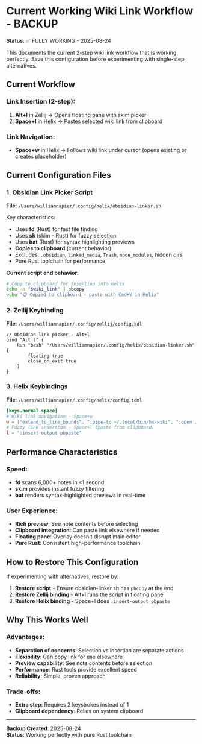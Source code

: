 # Current Working Wiki Link Workflow - BACKUP

**Status**: ✅ FULLY WORKING - 2025-08-24

This documents the current 2-step wiki link workflow that is working perfectly. Save this configuration before experimenting with single-step alternatives.

## Current Workflow

### Link Insertion (2-step):
1. **Alt+l** in Zellij → Opens floating pane with skim picker
2. **Space+l** in Helix → Pastes selected wiki link from clipboard

### Link Navigation:
- **Space+w** in Helix → Follows wiki link under cursor (opens existing or creates placeholder)

## Current Configuration Files

### 1. Obsidian Link Picker Script
**File**: `/Users/williamnapier/.config/helix/obsidian-linker.sh`

Key characteristics:
- Uses **fd** (Rust) for fast file finding
- Uses **sk** (skim - Rust) for fuzzy selection  
- Uses **bat** (Rust) for syntax highlighting previews
- **Copies to clipboard** (current behavior)
- Excludes: `.obsidian`, `linked_media`, `Trash`, `node_modules`, hidden dirs
- Pure Rust toolchain for performance

**Current script end behavior**:
```bash
# Copy to clipboard for insertion into Helix
echo -n "$wiki_link" | pbcopy
echo "📋 Copied to clipboard - paste with Cmd+V in Helix"
```

### 2. Zellij Keybinding
**File**: `/Users/williamnapier/.config/zellij/config.kdl`

```kdl
// Obsidian link picker - Alt+l
bind "Alt l" {
    Run "bash" "/Users/williamnapier/.config/helix/obsidian-linker.sh" {
        floating true
        close_on_exit true
    }
}
```

### 3. Helix Keybindings
**File**: `/Users/williamnapier/.config/helix/config.toml`

```toml
[keys.normal.space]
# Wiki link navigation - Space+w
w = ["extend_to_line_bounds", ":pipe-to ~/.local/bin/hx-wiki", ":open /tmp/helix-current-link.md"]
# Fuzzy link insertion - Space+l (paste from clipboard)
l = ":insert-output pbpaste"
```

## Performance Characteristics

### Speed:
- **fd** scans 6,000+ notes in <1 second
- **skim** provides instant fuzzy filtering
- **bat** renders syntax-highlighted previews in real-time

### User Experience:
- **Rich preview**: See note contents before selecting
- **Clipboard integration**: Can paste link elsewhere if needed
- **Floating pane**: Overlay doesn't disrupt main editor
- **Pure Rust**: Consistent high-performance toolchain

## How to Restore This Configuration

If experimenting with alternatives, restore by:

1. **Restore script** - Ensure obsidian-linker.sh has `pbcopy` at the end
2. **Restore Zellij binding** - Alt+l runs the script in floating pane  
3. **Restore Helix binding** - Space+l does `:insert-output pbpaste`

## Why This Works Well

### Advantages:
- **Separation of concerns**: Selection vs insertion are separate actions
- **Flexibility**: Can copy link for use elsewhere
- **Preview capability**: See note contents before selection
- **Performance**: Rust tools provide excellent speed
- **Reliability**: Simple, proven approach

### Trade-offs:
- **Extra step**: Requires 2 keystrokes instead of 1
- **Clipboard dependency**: Relies on system clipboard

---

**Backup Created**: 2025-08-24  
**Status**: Working perfectly with pure Rust toolchain